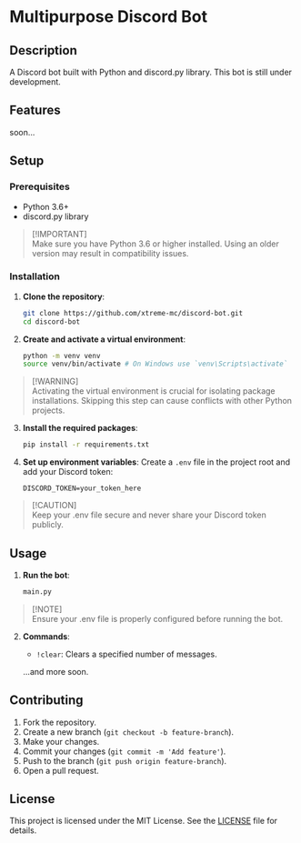 # Multipurpose Discord Bot

## Description
A Discord bot built with Python and discord.py library. This bot is still under development.

## Features
soon...

## Setup

### Prerequisites
- Python 3.6+
- discord.py library

> [!IMPORTANT]\
> Make sure you have Python 3.6 or higher installed. Using an older version may result in compatibility issues.

### Installation

1. **Clone the repository**:
   ```sh
   git clone https://github.com/xtreme-mc/discord-bot.git
   cd discord-bot
   ```

2. **Create and activate a virtual environment**:
   ```sh
   python -m venv venv
   source venv/bin/activate # On Windows use `venv\Scripts\activate`
   ```

> [!WARNING]\
> Activating the virtual environment is crucial for isolating package installations. Skipping this step can cause conflicts with other Python projects.

3. **Install the required packages**:
   ```sh
   pip install -r requirements.txt
   ```

4. **Set up environment variables**:
   Create a `.env` file in the project root and add your Discord token:
   ```env
   DISCORD_TOKEN=your_token_here
   ```

> [!CAUTION]\
> Keep your .env file secure and never share your Discord token publicly.

## Usage
1. **Run the bot**:
   ```sh
   main.py
   ```

> [!NOTE]\
> Ensure your .env file is properly configured before running the bot.

2. **Commands**:
   - `!clear`: Clears  a specified number of messages.

   ...and more soon.

## Contributing
1. Fork the repository.
2. Create a new branch (`git checkout -b feature-branch`).
3. Make your changes.
4. Commit your changes (`git commit -m 'Add feature'`).
5. Push to the branch (`git push origin feature-branch`).
6. Open a pull request.

## License
This project is licensed under the MIT License. See the [LICENSE](LICENSE) file for details.
